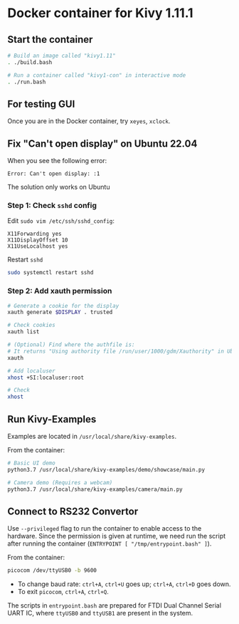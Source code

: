 # Docker container for Kivy 1.11.1

## Start the container

```bash
# Build an image called "kivy1.11"
. ./build.bash

# Run a container called "kivy1-con" in interactive mode
. ./run.bash
```

## For testing GUI

Once you are in the Docker container, try `xeyes`, `xclock`.

## Fix "Can't open display" on Ubuntu 22.04

When you see the following error:

```text
Error: Can't open display: :1
```

The solution only works on Ubuntu

### Step 1: Check `sshd` config

Edit `sudo vim /etc/ssh/sshd_config`:

```text
X11Forwarding yes
X11DisplayOffset 10
X11UseLocalhost yes
```

Restart `sshd`

```bash
sudo systemctl restart sshd
```

### Step 2: Add xauth permission

```bash
# Generate a cookie for the display
xauth generate $DISPLAY . trusted

# Check cookies
xauth list

# (Optional) Find where the authfile is:
# It returns "Using authority file /run/user/1000/gdm/Xauthority" in Ubuntu 22.04
xauth

```

```bash
# Add localuser
xhost +SI:localuser:root

# Check
xhost
```

## Run Kivy-Examples

Examples are located in `/usr/local/share/kivy-examples`.

From the container:

```bash
# Basic UI demo
python3.7 /usr/local/share/kivy-examples/demo/showcase/main.py

# Camera demo (Requires a webcam)
python3.7 /usr/local/share/kivy-examples/camera/main.py
```

## Connect to RS232 Convertor

Use `--privileged` flag to run the container to enable access to the hardware.
Since the permission is given at runtime, we need run the script after running
the container (`ENTRYPOINT [ "/tmp/entrypoint.bash" ]`).

From the container:

```bash
picocom /dev/ttyUSB0 -b 9600
```

- To change baud rate: `ctrl+A`, `ctrl+U` goes up; `ctrl+A`, `ctrl+D` goes down.
- To exit `picocom`, `ctrl+A`, `ctrl+Q`.

The scripts in `entrypoint.bash` are prepared for FTDI Dual Channel Serial UART IC,
where `ttyUSB0` and `ttyUSB1` are present in the system.
